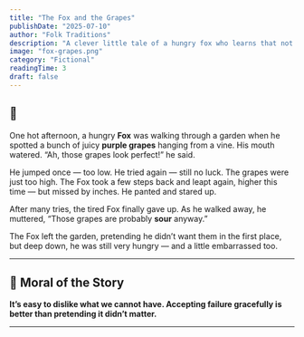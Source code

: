 ```yaml
---
title: "The Fox and the Grapes"
publishDate: "2025-07-10"
author: "Folk Traditions"
description: "A clever little tale of a hungry fox who learns that not everything is within reach — and that’s okay."
image: "fox-grapes.png"
category: "Fictional"
readingTime: 3
draft: false
---
```


## 🍇

One hot afternoon, a hungry **Fox** was walking through a garden when he spotted a bunch of juicy **purple grapes** hanging from a vine. His mouth watered. “Ah, those grapes look perfect!” he said.

He jumped once — too low. He tried again — still no luck. The grapes were just too high. The Fox took a few steps back and leapt again, higher this time — but missed by inches. He panted and stared up.

After many tries, the tired Fox finally gave up. As he walked away, he muttered, “Those grapes are probably **sour** anyway.”

The Fox left the garden, pretending he didn’t want them in the first place, but deep down, he was still very hungry — and a little embarrassed too.

---

## 🌼 Moral of the Story

**It’s easy to dislike what we cannot have. Accepting failure gracefully is better than pretending it didn’t matter.**

---
